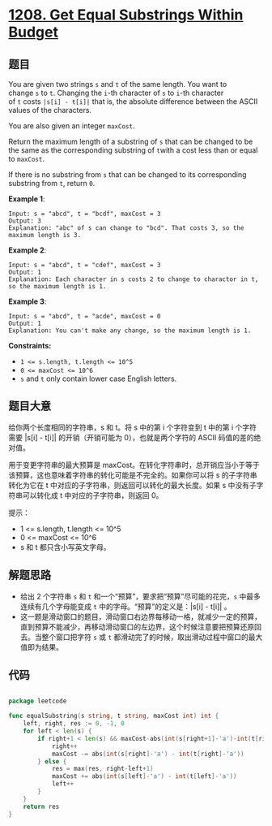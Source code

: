 # [1208. Get Equal Substrings Within Budget](https://leetcode.com/problems/get-equal-substrings-within-budget/)


## 题目

You are given two strings `s` and `t` of the same length. You want to change `s` to `t`. Changing the `i`-th character of `s` to `i`-th character of `t` costs `|s[i] - t[i]|` that is, the absolute difference between the ASCII values of the characters.

You are also given an integer `maxCost`.

Return the maximum length of a substring of `s` that can be changed to be the same as the corresponding substring of `t`with a cost less than or equal to `maxCost`.

If there is no substring from `s` that can be changed to its corresponding substring from `t`, return `0`.

**Example 1**:

    Input: s = "abcd", t = "bcdf", maxCost = 3
    Output: 3
    Explanation: "abc" of s can change to "bcd". That costs 3, so the maximum length is 3.

**Example 2**:

    Input: s = "abcd", t = "cdef", maxCost = 3
    Output: 1
    Explanation: Each character in s costs 2 to change to charactor in t, so the maximum length is 1.

**Example 3**:

    Input: s = "abcd", t = "acde", maxCost = 0
    Output: 1
    Explanation: You can't make any change, so the maximum length is 1.

**Constraints:**

- `1 <= s.length, t.length <= 10^5`
- `0 <= maxCost <= 10^6`
- `s` and `t` only contain lower case English letters.

## 题目大意

给你两个长度相同的字符串，s 和 t。将 s 中的第 i 个字符变到 t 中的第 i 个字符需要 |s[i] - t[i]| 的开销（开销可能为 0），也就是两个字符的 ASCII 码值的差的绝对值。

用于变更字符串的最大预算是 maxCost。在转化字符串时，总开销应当小于等于该预算，这也意味着字符串的转化可能是不完全的。如果你可以将 s 的子字符串转化为它在 t 中对应的子字符串，则返回可以转化的最大长度。如果 s 中没有子字符串可以转化成 t 中对应的子字符串，则返回 0。

提示：

- 1 <= s.length, t.length <= 10^5
- 0 <= maxCost <= 10^6
- s 和 t 都只含小写英文字母。

## 解题思路

- 给出 2 个字符串 `s` 和 `t` 和一个“预算”，要求把“预算”尽可能的花完，`s` 中最多连续有几个字母能变成 `t` 中的字母。“预算”的定义是：|s[i] - t[i]| 。
- 这一题是滑动窗口的题目，滑动窗口右边界每移动一格，就减少一定的预算，直到预算不能减少，再移动滑动窗口的左边界，这个时候注意要把预算还原回去。当整个窗口把字符 `s` 或 `t` 都滑动完了的时候，取出滑动过程中窗口的最大值即为结果。


## 代码

```go

package leetcode

func equalSubstring(s string, t string, maxCost int) int {
	left, right, res := 0, -1, 0
	for left < len(s) {
		if right+1 < len(s) && maxCost-abs(int(s[right+1]-'a')-int(t[right+1]-'a')) >= 0 {
			right++
			maxCost -= abs(int(s[right]-'a') - int(t[right]-'a'))
		} else {
			res = max(res, right-left+1)
			maxCost += abs(int(s[left]-'a') - int(t[left]-'a'))
			left++
		}
	}
	return res
}

```